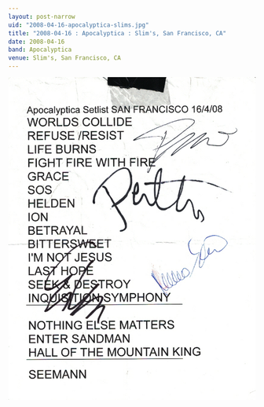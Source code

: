 ```yaml
---
layout: post-narrow
uid: "2008-04-16-apocalyptica-slims.jpg"
title: "2008-04-16 : Apocalyptica : Slim's, San Francisco, CA"
date: 2008-04-16
band: Apocalyptica
venue: Slim's, San Francisco, CA
---
```


<div class="showcase">
  <img src="/img/2008/04/20080416-Apocalyptica-Slims.jpg" alt="2008-04-16-apocalyptica-slims.jpg">
</div>
